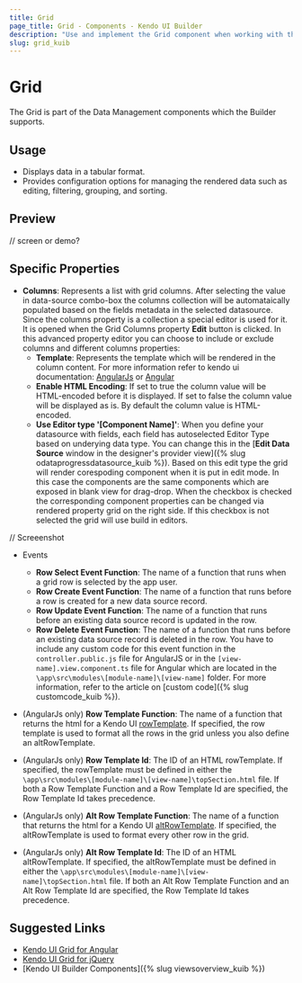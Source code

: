 ```yaml
---
title: Grid
page_title: Grid - Components - Kendo UI Builder
description: "Use and implement the Grid component when working with the Kendo UI Builder tool for creating and managing Angular and AngularJS-based web applications."
slug: grid_kuib
---
```


# Grid

The Grid is part of the Data Management components which the Builder supports.

## Usage

* Displays data in a tabular format.
* Provides configuration options for managing the rendered data such as editing, filtering, grouping, and sorting.

## Preview

// screen or demo?

## Specific Properties

* **Columns**: Represents a list with grid columns. After selecting the value in data-source combo-box the columns collection will be automataically populated based on the fields metadata in the selected datasource. Since the columns property is a collection a special editor is used for it. It is opened when the Grid Columns property **Edit** button is clicked. In this advanced property editor you can choose to include or exclude columns and different columns properties:
    * **Template**: Represents the template which will be rendered in the column content. For more information refer to kendo ui documentation: [AngularJs](https://docs.telerik.com/kendo-ui/api/javascript/ui/grid/configuration/columns.template)  or [Angular](https://www.telerik.com/kendo-angular-ui/components/grid/columns/templates/)
    * **Enable HTML Encoding**: If set to true the column value will be HTML-encoded before it is displayed. If set to false the column value will be displayed as is. By default the column value is HTML-encoded.
    * **Use Editor type '[Component Name]'**: When you define your datasource with fields, each field has autoselected Editor Type based on underying data type. You can change this in the [**Edit Data Source** window in the designer's provider view]({% slug odataprogressdatasource_kuib %}). Based on this edit type the grid will render corespoding component when it is put in edit mode. In this case the components are the same components which are exposed in blank view for drag-drop. When the checkbox is checked the corresponding component properties can be changed via rendered property grid on the right side. If this checkbox is not selected the grid will use build in editors.

// Screeenshot

* Events
    * **Row Select Event Function**: The name of a function that runs when a grid row is selected by the app user.
    * **Row Create Event Function**: The name of a function that runs before a row is created for a new data source record.
    * **Row Update Event Function**: The name of a function that runs before an existing data source record is updated in the row.
    * **Row Delete Event Function**: The name of a function that runs before an existing data source record is deleted in the row.
You have to include any custom code for this event function in the `controller.public.js` file for AngularJS or in the `[view-name].view.component.ts` file for Angular which are located in the `\app\src\modules\[module-name]\[view-name]` folder. For more information, refer to the article on [custom code]({% slug customcode_kuib %}).

* (AngularJs only) **Row Template Function**: The name of a function that returns the html for a Kendo UI [rowTemplate](https://docs.telerik.com/kendo-ui/api/javascript/ui/grid/configuration/rowtemplate). If specified, the row template is used to format all the rows in the grid unless you also define an altRowTemplate.
* (AngularJs only) **Row Template Id**:  The ID of an HTML rowTemplate. If specified, the rowTemplate must be defined in either the `\app\src\modules\[module-name]\[view-name]\topSection.html` file. If both a Row Template Function and a Row Template Id are specified, the Row Template Id takes precedence.
* (AngularJs only) **Alt Row Template Function**: The name of a function that returns the html for a Kendo UI [altRowTemplate](https://docs.telerik.com/kendo-ui/api/javascript/ui/grid/configuration/altrowtemplate). If specified, the altRowTemplate is used to format every other row in the grid.
* (AngularJs only) **Alt Row Template Id**: The ID of an HTML altRowTemplate. If specified, the altRowTemplate must be defined in either the `\app\src\modules\[module-name]\[view-name]\topSection.html` file. If both an Alt Row Template Function and an Alt Row Template Id are specified, the Row Template Id takes precedence.


## Suggested Links

* [Kendo UI Grid for Angular](https://www.telerik.com/kendo-angular-ui/components/grid/)
* [Kendo UI Grid for jQuery](https://demos.telerik.com/kendo-ui/grid/index)
* [Kendo UI Builder Components]({% slug viewsoverview_kuib %})

